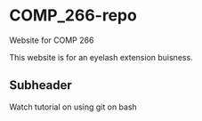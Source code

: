 # COMP_266-repo
Website for COMP 266 

This website is for an eyelash extension buisness. 

## Subheader

Watch tutorial on using git on bash